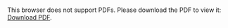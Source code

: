 <object data="christ-in-song/CIS1908pdfs/664.pdf" type="application/pdf" width="100%" height="1024px">
    <embed src="christ-in-song/CIS1908pdfs/664.pdf">
        <p>This browser does not support PDFs. Please download the PDF to view it: <a href="christ-in-song/CIS1908pdfs/664.pdf">Download PDF</a>.</p>
    </embed>
</object>

